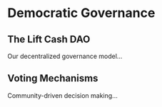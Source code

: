 # Democratic Governance

## The Lift Cash DAO
Our decentralized governance model...

## Voting Mechanisms
Community-driven decision making...
